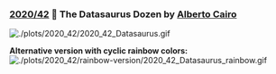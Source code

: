 ### [2020/42](https://github.com/Z3tt/TidyTuesday/tree/master/R/2020_42_Datasaurus.Rmd) 🦖 The Datasaurus Dozen by [Alberto Cairo](http://www.thefunctionalart.com/2016/08/download-datasaurus-never-trust-summary.html)

![./plots/2020_42/2020_42_Datasaurus.gif](https://raw.githubusercontent.com/Z3tt/TidyTuesday/master/plots/2020_42/2020_42_Datasaurus.gif)

**Alternative version with cyclic rainbow colors:**
![./plots/2020_42/rainbow-version/2020_42_Datasaurus_rainbow.gif](https://raw.githubusercontent.com/Z3tt/TidyTuesday/master/plots/2020_42/2020_42_Datasaurus_rainbow.gif)
